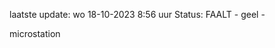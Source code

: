 laatste update: 
wo 18-10-2023  8:56   uur 
Status: FAALT - geel - 
<div class="service Y">microstation</div>